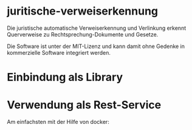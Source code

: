 # juritische-verweiserkennung
Die juristische automatische Verweiserkennung und Verlinkung erkennt Querverweise zu Rechtsprechung-Dokumente und Gesetze.

Die Software ist unter der MIT-Lizenz und kann damit ohne Gedenke in kommerzielle Software integriert werden.


# Einbindung als Library


# Verwendung als Rest-Service

Am einfachsten mit der Hilfe von docker:

